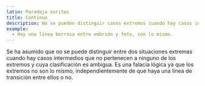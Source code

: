 ```yaml
---
latin: Paradoja sorites
title: Continuo
description: No se pueden distinguir casos extremos cuando hay casos intermedios de clasificación ambigua.
example:
  - Hay una línea borrosa entre embrión y feto, son lo mismo.
---
```

Se ha asumido que no se puede distinguir entre dos situaciones extremas cuando hay casos intermedios que no pertenecen a ninguno de los extremos y cuya clasificación es ambigua. Es una falacia lógica ya que los extremos no son lo mismo, independientemente de que haya una línea de transición entre ellos o no.
